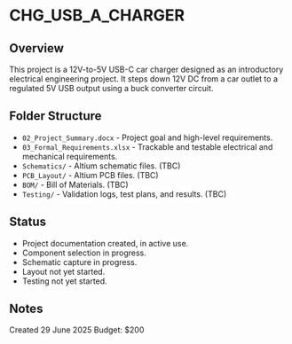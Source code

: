 # CHG_USB_A_CHARGER

## Overview
This project is a 12V-to-5V USB-C car charger designed as an introductory electrical engineering project. It steps down 12V DC from a car outlet to a regulated 5V USB output using a buck converter circuit.

## Folder Structure
- `02_Project_Summary.docx` - Project goal and high-level requirements.
- `03_Formal_Requirements.xlsx` - Trackable and testable electrical and mechanical requirements.
- `Schematics/` - Altium schematic files. (TBC)
- `PCB_Layout/` - Altium PCB files. (TBC)
- `BOM/` - Bill of Materials. (TBC)
- `Testing/` - Validation logs, test plans, and results. (TBC)

## Status
- Project documentation created, in active use.
- Component selection in progress.
- Schematic capture in progress.
- Layout not yet started.
- Testing not yet started.

## Notes
Created 29 June 2025
Budget: $200